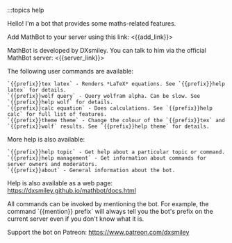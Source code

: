 :::topics help

Hello! I'm a bot that provides some maths-related features.

Add MathBot to your server using this link: <{{add_link}}>

MathBot is developed by DXsmiley. You can talk to him via the official MathBot server: <{{server_link}}>

The following user commands are available:

	`{{prefix}}tex latex` - Renders *LaTeX* equations. See `{{prefix}}help latex` for details.
	`{{prefix}}wolf query` - Query wolfram alpha. Can be slow. See `{{prefix}}help wolf` for details.
	`{{prefix}}calc equation` - Does calculations. See `{{prefix}}help calc` for full list of features.
	`{{prefix}}theme theme` - Change the colour of the `{{prefix}}tex` and `{{prefix}}wolf` results. See `{{prefix}}help theme` for details.

More help is also available:

	`{{prefix}}help topic` - Get help about a particular topic or command.
	`{{prefix}}help management` - Get information about commands for server owners and moderators.
	`{{prefix}}about` - General information about the bot.

Help is also available as a web page: <https://dxsmiley.github.io/mathbot/docs.html>

All commands can be invoked by mentioning the bot. For example, the command \`{{mention}} prefix\` will always tell you the bot's prefix on the current server even if you don't know what it is.

Support the bot on Patreon: https://www.patreon.com/dxsmiley
